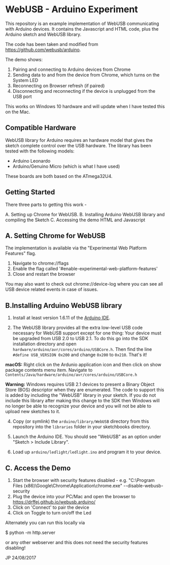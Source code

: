 WebUSB -️ Arduino Experiment
===========================

This repository is an example implementation of WebUSB communicating with Arduino devices.  It contains the Javascript and HTML code, plus the Arduino sketch and WebUSB library.

The code has been taken and modified from https://github.com/webusb/arduino. 

The demo shows:

1. Pairing and connecting to Arduino devices from Chrome
2. Sending data to and from the device from Chrome, which turns on the System LED
3. Reconnecting on Browser refresh (if paired)
4. Disconnecting and reconnecting if the device is unplugged from the USB port

This works on Windows 10 hardware and will update when I have tested this on the Mac.

Compatible Hardware
-------------------

WebUSB library for Arduino requires an hardware model that gives the sketch complete control over the USB hardware. The library has been tested with the following models:

 * Arduino Leonardo
 * Arduino/Genuino Micro (which is what I have used)

These boards are both based on the ATmega32U4.

Getting Started
---------------

There three parts to getting this work - 

A. Setting up Chrome for WebUSB.
B. Installing Arduino WebUSB library and compiling the Sketch
C. Accessing the demo HTML and Javascript

A. Setting Chrome for WebUSB
----------------------------

The implementation is available via the "Experimental Web Platform Features" flag.  

1. Navigate to chrome://flags
2. Enable the flag called '#enable-experimental-web-platform-features'
3. Close and restart the browser

You may also want to check out  chrome://device-log where you can see all USB device related events in case of issues.

B.Installing Arduino WebUSB library
-----------------------------------

1. Install at least version 1.6.11 of the [Arduino IDE](https://www.arduino.cc/en/Main/Software).

2. The WebUSB library provides all the extra low-level USB code necessary for WebUSB support except for one thing: Your device must be upgraded from USB 2.0 to USB 2.1. To do this go into the SDK installation directory and open `hardware/arduino/avr/cores/arduino/USBCore.h`. Then find the line `#define USB_VERSION 0x200` and change `0x200` to `0x210`. That's it!

  **macOS:** Right click on the Ardunio application icon and then click on show package contents menu item. Navigate to `Contents/Java/hardware/arduino/avr/cores/arduino/USBCore.h`
  
  **Warning:** Windows requires USB 2.1 devices to present a Binary Object Store (BOS) descriptor when they are enumerated. The code to support this is added by including the "WebUSB" library in your sketch. If you do not include this library after making this change to the SDK then Windows will no longer be able to recognize your device and you will not be able to upload new sketches to it.

4. Copy (or symlink) the `arduino/library/WebUSB` directory from this repository into the `libraries` folder in your sketchbooks directory.

5. Launch the Arduino IDE. You should see "WebUSB" as an option under "Sketch > Include Library".

6. Load up `arduino/ledlight/ledlight.ino` and program it to your device.

C. Access the Demo
------------------

1. Start the browser with security features disabled - e.g. "C:\Program Files (x86)\Google\Chrome\Application\chrome.exe" --disable-webusb-security
2. Plug the device into your PC/Mac and open the browser to https://drffej.github.io/webusb.arduino/
3. Click on 'Connect' to pair the device
4. Click on Toggle to turn on/off the Led


Alternately you can run this locally via

$ python -m http.server

or any other webserver and this does not need the security features disabling!

JP 24/08/2017